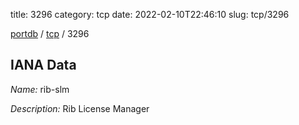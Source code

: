 title: 3296
category: tcp
date: 2022-02-10T22:46:10
slug: tcp/3296

[portdb](/) / [tcp](/category/tcp.html) / 3296


## IANA Data

_Name:_ rib-slm

_Description:_ Rib License Manager

